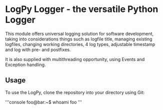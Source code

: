 # LogPy Logger - the versatile Python Logger

This module offers universal logging solution for software development, taking into considerations things such as
logfile title, managing existing logfiles, changing working directories, 4 log types, adjustable timestamp and log
with pre- and postfixes.

It is also supplied with multithreading opportunity, using Events and Exception handling.

## Usage
To use the LogPy, clone the repository into your directory using Git:

'''console
foo@bar:~$ whoami
foo
'''

